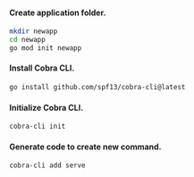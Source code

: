 #### Create application folder.

```bash
mkdir newapp
cd newapp
go mod init newapp
```

#### Install Cobra CLI.
```bash
go install github.com/spf13/cobra-cli@latest
```

#### Initialize Cobra CLI.

```bash
cobra-cli init
```

#### Generate code to create new command.

```bash
cobra-cli add serve
```
